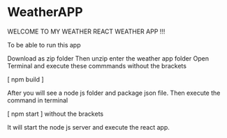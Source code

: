 # WeatherAPP

WELCOME TO MY WEATHER REACT WEATHER APP !!!

To be able to run this app  

Download as zip folder 
Then unzip enter the weather app folder 
Open Terminal and execute these commmands without the brackets

[ npm build ]

After you will see a node js folder and package json file.
Then execute the command in terminal 

[ npm start ] without the brackets

It will start the node js server and execute the react app.
